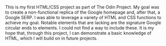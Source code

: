 This is my first HTML/CSS project as part of The Odin Project. My goal was to create a non-functional replica of the Google homepage and, after that, a Google SERP. I was able to leverage a variety of HTML and CSS functions to achieve my goal.
Notable elements that are lacking are the signature Google circular ends to elements. I could not find a way to include these.
It is my hope that, through this project, I can demonstrate a basic knowledge of HTML, which I will build on in future projects.